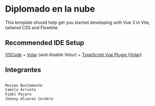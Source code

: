# Diplomado en la nube 

This template should help get you started developing with Vue 3 in Vite, tailwind CSS and Flowbite.

## Recommended IDE Setup

[VSCode](https://code.visualstudio.com/) + [Volar](https://marketplace.visualstudio.com/items?itemName=Vue.volar) (and disable Vetur) + [TypeScript Vue Plugin (Volar)](https://marketplace.visualstudio.com/items?itemName=Vue.vscode-typescript-vue-plugin).

## Integrantes


```sh

Moises Bustamante
Camilo Arrieta
Fidel Pajaro
Jhonny Alvarez Cordero
```
